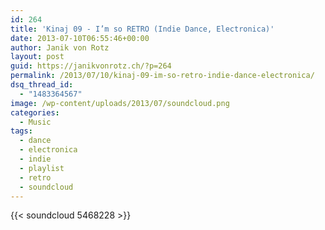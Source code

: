 ```yaml
---
id: 264
title: 'Kinaj 09 - I’m so RETRO (Indie Dance, Electronica)'
date: 2013-07-10T06:55:46+00:00
author: Janik von Rotz
layout: post
guid: https://janikvonrotz.ch/?p=264
permalink: /2013/07/10/kinaj-09-im-so-retro-indie-dance-electronica/
dsq_thread_id:
  - "1483364567"
image: /wp-content/uploads/2013/07/soundcloud.png
categories:
  - Music
tags:
  - dance
  - electronica
  - indie
  - playlist
  - retro
  - soundcloud
---
```

{{< soundcloud 5468228 >}}